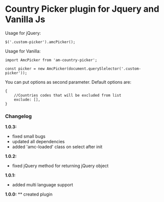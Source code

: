 # **Country Picker plugin for Jquery and Vanilla Js**

Usage for jQuery:
```
$('.custom-picker').amcPicker();
```

Usage for Vanilla:
```
import AmcPicker from 'am-country-picker';

const picker = new AmcPicker(document.querySlelector('.custom-picker'));
```
You can put options as second parameter.
Default options are:
```
{
    //Countries codes that will be excluded from list
    exclude: [],
}
```






### Changelog

**1.0.3:**
* fixed small bugs
* updated all dependencies
* added 'amc-loaded' class on select after init

**1.0.2:**
* fixed jQuery method for returning jQuery object

**1.0.1:**
* added multi language support

**1.0.0:**
** created plugin
